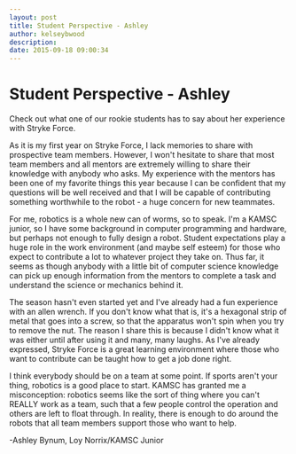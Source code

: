 ```yaml
---
layout: post
title: Student Perspective - Ashley
author: kelseybwood
description:
date: 2015-09-18 09:00:34
---
```


# Student Perspective - Ashley

Check out what one of our rookie students has to say about her experience with Stryke Force.

As it is my first year on Stryke Force, I lack memories to share with prospective team members. However, I won't hesitate to share that most team members and all mentors are extremely willing to share their knowledge with anybody who asks. My experience with the mentors has been one of my favorite things this year because I can be confident that my questions will be well received and that I will be capable of contributing something worthwhile to the robot - a huge concern for new teammates.

For me, robotics is a whole new can of worms, so to speak. I'm a KAMSC junior, so I have some background in computer programming and hardware, but perhaps not enough to fully design a robot. Student expectations play a huge role in the work environment (and maybe self esteem) for those who expect to contribute a lot to whatever project they take on. Thus far, it seems as though anybody with a little bit of computer science knowledge can pick up enough information from the mentors to complete a task and understand the science or mechanics behind it.

The season hasn't even started yet and I've already had a fun experience with an allen wrench. If you don't know what that is, it's a hexagonal strip of metal that goes into a screw, so that the apparatus won't spin when you try to remove the nut. The reason I share this is because I didn't know what it was either until after using it and many, many laughs. As I've already expressed, Stryke Force is a great learning environment where those who want to contribute can be taught how to get a job done right.

I think everybody should be on a team at some point. If sports aren't your thing, robotics is a good place to start. KAMSC has granted me a misconception: robotics seems like the sort of thing where you can't REALLY work as a team, such that a few people control the operation and others are left to float through. In reality, there is enough to do around the robots that all team members support those who want to help.

-Ashley Bynum, Loy Norrix/KAMSC Junior
